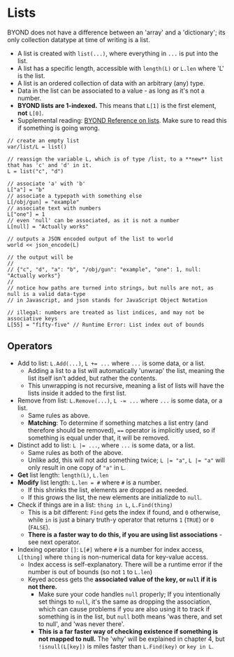 # Lists

BYOND does not have a difference between an 'array' and a 'dictionary'; its only collection datatype at time of writing is a list.

- A list is created with `list(...)`, where everything in `...` is put into the list.
- A list has a specific length, accessible with `length(L)` or `L.len` where 'L' is the list.
- A list is an ordered collection of data with an arbitrary (any) type.
- Data in the list can be associated to a value - as long as it's not a number.
- **BYOND lists are 1-indexed.** This means that `L[1]` is the first element, **not** `L[0]`.
- Supplemental reading: [BYOND Reference on lists](http://www.byond.com/docs/ref/#/list/operators). Make sure to read this if something is going wrong.

```dm
// create an empty list
var/list/L = list()

// reassign the variable L, which is of type /list, to a **new** list that has 'c' and 'd' in it.
L = list("c", "d")

// associate 'a' with 'b'
L["a"] = "b"
// associate a typepath with something else
L[/obj/gun] = "example"
// associate text with numbers
L["one"] = 1
// even 'null' can be associated, as it is not a number
L[null] = "Actually works"

// outputs a JSON encoded output of the list to world
world << json_encode(L)

// the output will be
//
// {"c", "d", "a": "b", "/obj/gun": "example", "one": 1, null: "Actually works"}
//
// notice how paths are turned into strings, but nulls are not, as null is a valid data-type
// in Javascript, and json stands for JavaScript Object Notation

// illegal: numbers are treated as list indices, and may not be associative keys
L[55] = "fifty-five" // Runtime Error: List index out of bounds

```

## Operators

- Add to list: `L.Add(...)`, `L += ...` where `...` is some data, or a list.
    - Adding a list to a list will automatically 'unwrap' the list, meaning the list itself isn't added, but rather the contents.
    - This unwrapping is not recursive, meaning a list of lists will have the lists inside it added to the first list.
- Remove from list: `L.Remove(...)`, `L -= ...` where `...` is some data, or a list.
    - Same rules as above.
    - **Matching**: To determine if something matches a list entry (and therefore should be removed), `==` operator is implicitly used, so if something is equal under that, it will be removed.
- Distinct add to list: `L |= ...`, where `...` is some data, or a list.
    - Same rules as both of the above.
    - Unlike add, this will not add something twice; `L |= "a"`, `L |= "a"` will only result in one copy of `"a"` in `L`.
- **Get** list length: `length(L)`, `L.len`
- **Modify** list length: `L.len = #` where `#` is a number.
    - If this shrinks the list, elements are dropped as needed.
    - If this grows the list, the new elements are initializde to `null`.
- Check if things are in a list: `thing in L`, `L.Find(thing)`
    - This is a bit different: `Find` gets the index if found, and `0` otherwise, while `in` is just a binary truth-y operator that returns `1` (`TRUE`) or `0` (`FALSE`).
    - **There is a faster way to do this, if you are using list associations** - see next operator.
- Indexing operator `[]`: `L[#]` where `#` is a number for index access, `L[thing]` where `thing` is non-numerical data for key-value access.
    - Index access is self-explanatory. There will be a runtime error if the number is out of bounds (so not `1` to `L.len`)
    - Keyed access gets the **associated value of the key, or `null` if it is not there.**
        - Make sure your code handles `null` properly; If you intentionally set things to `null`, it's the same as dropping the association, which can cause problems if you are also using it to track if something is in the list, but `null` both means 'was there, and set to null', and 'was never there'.
        - **This is a far faster way of checking existence if something is not mapped to null.** The 'why' will be explained in chapter 4, but `!isnull(L[key])` is miles faster than `L.Find(key)` or `key in L`.